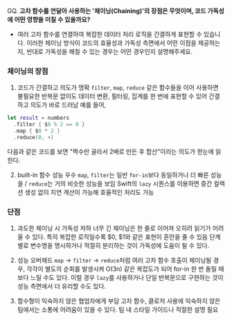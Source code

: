 GQ. **고차 함수를 연달아 사용하는 '체이닝(Chaining)'의 장점은 무엇이며, 코드 가독성에 어떤 영향을 미칠 수 있을까요?**
- 여러 고차 함수를 연결하여 복잡한 데이터 처리 로직을 간결하게 표현할 수 있습니다. 이러한 체이닝 방식이 코드의 효율성과 가독성 측면에서 어떤 이점을 제공하는지, 반대로 가독성을 해칠 수 있는 경우는 어떤 경우인지 설명해주세요.


### 체이닝의 장점
1. 코드가 간결하고 의도가 명확
`filter`, `map`, `reduce` 같은 함수들을 이어 사용하면 불필요한 반복문 없이도 데이터 변환, 필터링, 집계를 한 번에 표현할 수 있어 간결하고 의도가 바로 드러남
예를 들어,
```swift
let result = numbers
  .filter { $0 % 2 == 0 }
  .map { $0 * 2 }
  .reduce(0, +)
```
다음과 같은 코드를 보면 "짝수만 골라서 2배로 만든 후 합산"이라는 의도가 한눈에 읽힌다.

2. built-in 함수 성능 우수
`map`, `filter`는 일반 `for-in`보다 동일하거나 더 빠른 성능을 / `reduce`는 거의 비슷한 성능을 보임
Swift의 `lazy` 시퀀스를 이용하면 중간 컬렉션 생성 없이 지연 계산이 가능해 효율적인 처리도 가능


### 단점
1. 과도한 체이닝 시 가독성 저하
너무 긴 체이닝은 한 줄로 이어져 오히려 읽기가 어려울 수 있다. 특히 복잡한 로직일수록 $0, $1와 같은 표현이 혼란을 줄 수 있음
단계별로 변수명을 명시하거나 적절히 분리하는 것이 가독성에 도움이 될 수 있다.

2. 성능 오버헤드
`map` → `filter` → `reduce`처럼 여러 고차 함수 호출이 체이닝될 경우, 각각이 별도의 순회를 발생시켜 O(3n) 같은 복잡도가 되어 for-in 한 번 돌릴 때보다 느릴 수도 있다. 이럴 경우 `lazy`를 사용하거나 단일 반복문으로 구현하는 것이 성능 측면에서 더 유리할 수도 있다.

3. 함수형이 익숙하지 않은 협업자에게 부담
고차 함수, 클로저 사용에 익숙하지 않은 팀에서는 소통에 어려움이 있을 수 있다. 팀 내 스타일 가이드나 적절한 설명 필요

